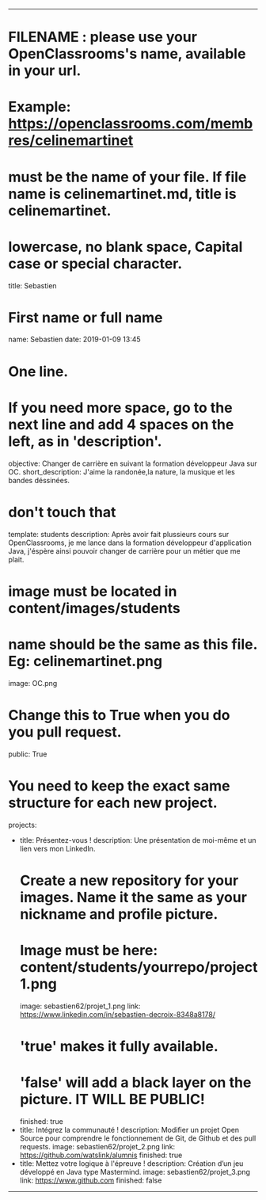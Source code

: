 ---

# FILENAME : please use your OpenClassrooms's name, available in your url.
# Example: https://openclassrooms.com/membres/celinemartinet
# must be the name of your file. If file name is celinemartinet.md, title is celinemartinet.
# lowercase, no blank space, Capital case or special character.
title: Sebastien

# First name or full name
name: Sebastien
date: 2019-01-09 13:45

# One line.
# If you need more space, go to the next line and add 4 spaces on the left, as in 'description'.
objective: Changer de carrière en suivant la formation développeur Java sur OC.
short_description: J'aime la randonée,la nature, la musique et les bandes déssinées.

# don't touch that
template: students
description:
    Après avoir fait plussieurs cours sur OpenClassrooms, je me lance dans la
	formation développeur d'application Java, j'éspère ainsi pouvoir changer de
	carrière pour un métier que me plait.

# image must be located in content/images/students
# name should be the same as this file. Eg: celinemartinet.png
image: OC.png

# Change this to True when you do you pull request.
public: True

# You need to keep the exact same structure for each new project.
projects:
  - title: Présentez-vous !
    description: Une présentation de moi-même et un lien vers mon LinkedIn.
    # Create a new repository for your images. Name it the same as your nickname and profile picture.
    # Image must be here: content/students/yourrepo/project1.png
    image: sebastien62/projet_1.png
    link: https://www.linkedin.com/in/sebastien-decroix-8348a8178/
    # 'true' makes it fully available.
    # 'false' will add a black layer on the picture. IT WILL BE PUBLIC!
    finished: true
  - title: Intégrez la communauté !
    description: Modifier un projet Open Source pour comprendre le fonctionnement de Git, de Github et des pull requests. 
    image: sebastien62/projet_2.png
    link: https://github.com/watslink/alumnis
    finished: true
  - title: Mettez votre logique à l'épreuve !
    description: Création d’un jeu développé en Java type Mastermind.
    image: sebastien62/projet_3.png
    link: https://www.github.com
    finished: false
---